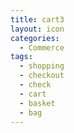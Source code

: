```yaml
---
title: cart3
layout: icon
categories:
  - Commerce
tags:
  - shopping
  - checkout
  - check
  - cart
  - basket
  - bag
---
```

